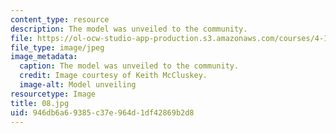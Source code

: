 ```yaml
---
content_type: resource
description: The model was unveiled to the community.
file: https://ol-ocw-studio-app-production.s3.amazonaws.com/courses/4-170-ecuador-workshop-fall-2006/946db6a69385c37e964d1df42869b2d8_08.jpg
file_type: image/jpeg
image_metadata:
  caption: The model was unveiled to the community.
  credit: Image courtesy of Keith McCluskey.
  image-alt: Model unveiling
resourcetype: Image
title: 08.jpg
uid: 946db6a6-9385-c37e-964d-1df42869b2d8
---
```

